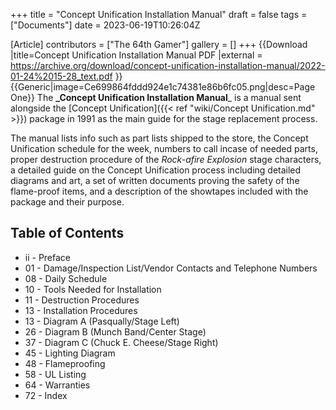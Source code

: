 +++
title = "Concept Unification Installation Manual"
draft = false
tags = ["Documents"]
date = 2023-06-19T10:26:04Z

[Article]
contributors = ["The 64th Gamer"]
gallery = []
+++
{{Download
|title=Concept Unification Installation Manual PDF
|external = https://archive.org/download/concept-unification-installation-manual/2022-01-24%2015-28_text.pdf
}}{{Generic|image=Ce699864fddd924e1c74381e86b6fc05.png|desc=Page One}}
The **_Concept Unification Installation Manual**_ is a manual sent alongside the [Concept Unification]({{< ref "wiki/Concept Unification.md" >}}) package in 1991 as the main guide for the stage replacement process.

The manual lists info such as part lists shipped to the store, the Concept Unification schedule for the week, numbers to call incase of needed parts, proper destruction procedure of the _Rock-afire Explosion_ stage characters, a detailed guide on the Concept Unification process including detailed diagrams and art, a set of written documents proving the safety of the flame-proof items, and a description of the showtapes included with the package and their purpose.

## Table of Contents ##

* ii - Preface
* 01 - Damage/Inspection List/Vendor Contacts and Telephone Numbers
* 08 - Daily Schedule
* 10 - Tools Needed for Installation
* 11 - Destruction Procedures
* 13 - Installation Procedures
* 13 - Diagram A (Pasqually/Stage Left)
* 26 - Diagram B (Munch Band/Center Stage)
* 37 - Diagram C (Chuck E. Cheese/Stage Right)
* 45 - Lighting Diagram
* 48 - Flameproofing
* 58 - UL Listing
* 64 - Warranties
* 72 - Index